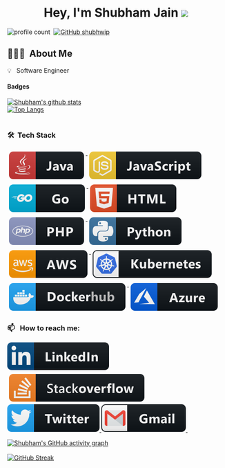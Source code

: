 <h1 align="center">Hey, I'm Shubham Jain <img src="https://raw.githubusercontent.com/aemmadi/aemmadi/master/wave.gif" width="30px"></h1> 

![profile count](https://komarev.com/ghpvc/?username=shubhwip&color=red)&nbsp;
[![GitHub shubhwip](https://img.shields.io/github/followers/shubhwip?label=follow&style=social)](https://github.com/shubhwip)&nbsp;

## 👨🏻‍💻 &nbsp;About Me

💡 &nbsp; Software Engineer

#### Badges<br/>
[![Shubham's github stats](https://github-readme-stats.vercel.app/api?username=shubhwip&count_private=true&show_icons=true)](https://github.com/shubhwip/github-readme-stats)
<br/>
[![Top Langs](https://github-readme-stats.vercel.app/api/top-langs/?username=shubhwip&hide=css,sourcepawn&layout=compact)](https://github.com/shubhwip/github-readme-stats)
<br/>
<br/>

### 🛠 &nbsp;Tech Stack
<p align="left">
  <a href="#">
    <img src="https://github.com/MikeCodesDotNET/ColoredBadges/raw/master/svg/dev/languages/java.svg" alt="java" style="vertical-align:top; margin:6px 4px">
  </a>  
  <a href="#">
    <img src="https://github.com/MikeCodesDotNET/ColoredBadges/raw/master/svg/dev/languages/js.svg" alt="js" style="vertical-align:top; margin:6px 4px">
  </a>
  <a href="#">
    <img src="https://github.com/MikeCodesDotNET/ColoredBadges/raw/master/svg/dev/languages/go.svg" alt="go" style="vertical-align:top; margin:6px 4px">
  </a>  
  <a href="#">
    <img src="https://github.com/MikeCodesDotNET/ColoredBadges/raw/master/svg/dev/languages/html.svg" alt="html" style="vertical-align:top; margin:6px 4px">
  </a>  
  <a href="#">
    <img src="https://github.com/MikeCodesDotNET/ColoredBadges/raw/master/svg/dev/languages/php.svg" alt="php" style="vertical-align:top; margin:6px 4px">
  </a>  

  <a href="#">
    <img src="https://github.com/MikeCodesDotNET/ColoredBadges/raw/master/svg/dev/languages/python.svg" alt="python" style="vertical-align:top; margin:6px 4px">
  </a>
    <a href="#">
    <img src="https://github.com/MikeCodesDotNET/ColoredBadges/raw/master/svg/dev/services/aws.svg" alt="aws" style="vertical-align:top; margin:6px 4px">
  </a> 
    <a href="#">
    <img src="https://github.com/MikeCodesDotNET/ColoredBadges/raw/master/svg/dev/services/kubernetes.svg" alt="kubernetes" style="vertical-align:top; margin:6px 4px">
  </a> 
    <a href="#">
    <img src="https://github.com/MikeCodesDotNET/ColoredBadges/raw/master/svg/dev/services/dockerhub.svg" alt="dockerhub" style="vertical-align:top; margin:6px 4px">
  </a>
    <a href="#">
    <img src="https://github.com/MikeCodesDotNET/ColoredBadges/raw/master/svg/dev/services/azure.svg" alt="azure" style="vertical-align:top; margin:6px 4px">
  </a> 

</p>

### 📫 &nbsp; How to reach me:
 <a href="https://www.linkedin.com/in/shubhrjain/">
    <img src="https://github.com/MikeCodesDotNET/ColoredBadges/raw/master/svg/social/linkedin.svg" alt="linkedin" style="vertical-align:top margin:6px 4px">
 </a>
 <a href="https://stackoverflow.com/users/8017666/shubham">
    <img src="https://github.com/MikeCodesDotNET/ColoredBadges/raw/master/svg/social/stackoverflow.svg" alt="stackoverflow" style="vertical-align:top; margin:6px 4px">
  </a>
<a href="https://twitter.com/shubhrjain">
    <img src="https://github.com/MikeCodesDotNET/ColoredBadges/raw/master/svg/social/twitter.svg" alt="twitter" style="vertical-align:top margin:6px 4px">
 </a>
<a href="mailto:shubhrjain7@gmail.com">
    <img src="https://github.com/MikeCodesDotNET/ColoredBadges/raw/master/svg/social/gmail.svg" alt="gmail" style="vertical-align:top margin:6px 4px">
 </a>
&nbsp;
<br/>

  [![Shubham's GitHub activity graph](https://activity-graph.herokuapp.com/graph?username=shubhwip&theme=xcode)](https://git.io/ShreyaPrasad1209)
   <br />
   <br />
   [![GitHub Streak](http://github-readme-streak-stats.herokuapp.com?user=shubhwip&theme=prussian&hide_border=true)](https://git.io/streak-stats)
   <br />
   <br />
